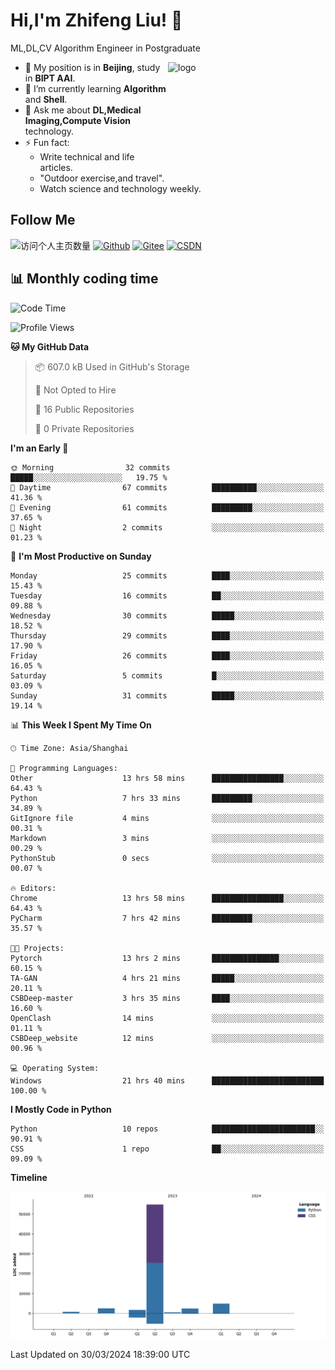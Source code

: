 <!--
**stonedada/stonedada** is a ✨ _special_ ✨ repository because its `README.md` (this file) appears on your GitHub profile.

Here are some ideas to get you started:

- 🔭 I’m currently working on ...
- 🌱 I’m currently learning ...
- 👯 I’m looking to collaborate on ...
- 🤔 I’m looking for help with ...
- 💬 Ask me about ...
- 📫 How to reach me: ...
- 😄 Pronouns: ...
- ⚡ Fun fact: ...
-->
# Hi,I'm Zhifeng Liu! 👋
ML,DL,CV Algorithm Engineer in Postgraduate

<img src="https://github-readme-stats-git-masterrstaa-rickstaa.vercel.app/api?username=stonedada&show_icons=true&count_private=true&theme=vue" alt="logo" height="160" align="right" width="50%" />

- 🔭 My position is in **Beijing**, study in **BIPT AAI**.
- 🌱 I’m currently learning **Algorithm** and **Shell**.
- 💬 Ask me about **DL,Medical Imaging,Compute Vision** technology.
- ⚡ Fun fact: 
  - Write technical and life articles.
  - "Outdoor exercise,and travel".
  - Watch science and technology weekly.

## Follow Me
![访问个人主页数量](https://komarev.com/ghpvc/?username=stonedada&color=green)
[![Github](https://img.shields.io/github/followers/stonedada?label=Github&style=social)](https://github.com/stonedada)
[![Gitee](https://img.shields.io/badge/-Gitee-EA4335?style=flat-square&logo=Gitee&logoColor=white)](https://gitee.com/liu-shitou)
[![CSDN](https://img.shields.io/badge/-CSDN-c14438?style=flat-square&logo=C&logoColor=white)](https://blog.csdn.net/weixin_43913261?type=blog)
<!--
## GitHub Infos

<img src="https://github-profile-trophy.vercel.app/?username=stonedada&theme=flat&column=7" alt="logo" height="160" align="center" style="margin: auto;" />
[![GitHub Streak](https://github-readme-streak-stats.herokuapp.com/?user=stonedada&theme=vue)](https://github.com/stonedada)

<a href="https://github.com/stonedada">
  <img src="https://github-readme-stats-git-masterrstaa-rickstaa.vercel.app/api/top-langs/?username=stonedada&layout=compact&theme=vue" />
</a>

[![Anser's wakatime stats](https://github-readme-stats.vercel.app/api/wakatime?username=stonedada&layout=compact&custom_title=Wakatime%20Stats%20(this%20week))](https://wakatime.com/@stonedada)
-->

## :bar_chart: Monthly coding time

<!--START_SECTION:waka-->
![Code Time](http://img.shields.io/badge/Code%20Time-866%20hrs%205%20mins-blue)

![Profile Views](http://img.shields.io/badge/Profile%20Views-0-blue)

**🐱 My GitHub Data** 

> 📦 607.0 kB Used in GitHub's Storage 
 > 
> 🚫 Not Opted to Hire
 > 
> 📜 16 Public Repositories 
 > 
> 🔑 0 Private Repositories 
 > 
**I'm an Early 🐤** 

```text
🌞 Morning                32 commits          █████░░░░░░░░░░░░░░░░░░░░   19.75 % 
🌆 Daytime                67 commits          ██████████░░░░░░░░░░░░░░░   41.36 % 
🌃 Evening                61 commits          █████████░░░░░░░░░░░░░░░░   37.65 % 
🌙 Night                  2 commits           ░░░░░░░░░░░░░░░░░░░░░░░░░   01.23 % 
```
📅 **I'm Most Productive on Sunday** 

```text
Monday                   25 commits          ████░░░░░░░░░░░░░░░░░░░░░   15.43 % 
Tuesday                  16 commits          ██░░░░░░░░░░░░░░░░░░░░░░░   09.88 % 
Wednesday                30 commits          █████░░░░░░░░░░░░░░░░░░░░   18.52 % 
Thursday                 29 commits          ████░░░░░░░░░░░░░░░░░░░░░   17.90 % 
Friday                   26 commits          ████░░░░░░░░░░░░░░░░░░░░░   16.05 % 
Saturday                 5 commits           █░░░░░░░░░░░░░░░░░░░░░░░░   03.09 % 
Sunday                   31 commits          █████░░░░░░░░░░░░░░░░░░░░   19.14 % 
```


📊 **This Week I Spent My Time On** 

```text
🕑︎ Time Zone: Asia/Shanghai

💬 Programming Languages: 
Other                    13 hrs 58 mins      ████████████████░░░░░░░░░   64.43 % 
Python                   7 hrs 33 mins       █████████░░░░░░░░░░░░░░░░   34.89 % 
GitIgnore file           4 mins              ░░░░░░░░░░░░░░░░░░░░░░░░░   00.31 % 
Markdown                 3 mins              ░░░░░░░░░░░░░░░░░░░░░░░░░   00.29 % 
PythonStub               0 secs              ░░░░░░░░░░░░░░░░░░░░░░░░░   00.07 % 

🔥 Editors: 
Chrome                   13 hrs 58 mins      ████████████████░░░░░░░░░   64.43 % 
PyCharm                  7 hrs 42 mins       █████████░░░░░░░░░░░░░░░░   35.57 % 

🐱‍💻 Projects: 
Pytorch                  13 hrs 2 mins       ███████████████░░░░░░░░░░   60.15 % 
TA-GAN                   4 hrs 21 mins       █████░░░░░░░░░░░░░░░░░░░░   20.11 % 
CSBDeep-master           3 hrs 35 mins       ████░░░░░░░░░░░░░░░░░░░░░   16.60 % 
OpenClash                14 mins             ░░░░░░░░░░░░░░░░░░░░░░░░░   01.11 % 
CSBDeep_website          12 mins             ░░░░░░░░░░░░░░░░░░░░░░░░░   00.96 % 

💻 Operating System: 
Windows                  21 hrs 40 mins      █████████████████████████   100.00 % 
```

**I Mostly Code in Python** 

```text
Python                   10 repos            ███████████████████████░░   90.91 % 
CSS                      1 repo              ██░░░░░░░░░░░░░░░░░░░░░░░   09.09 % 
```



**Timeline**

![Lines of Code chart](https://raw.githubusercontent.com/stonedada/stonedada/main/assets/bar_graph.png)


 Last Updated on 30/03/2024 18:39:00 UTC
<!--END_SECTION:waka-->